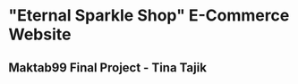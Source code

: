 <div flex-column justify-center items-center><h1 ml-10 text-center>"Eternal Sparkle Shop" E-Commerce Website</h1><h2 text-center>Maktab99 Final Project - Tina Tajik</h2></div>

 
